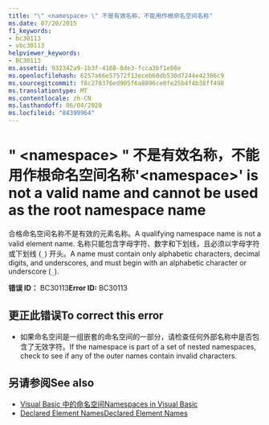 ```yaml
---
title: "\" <namespace> \" 不是有效名称，不能用作根命名空间名称"
ms.date: 07/20/2015
f1_keywords:
- bc30113
- vbc30113
helpviewer_keywords:
- BC30113
ms.assetid: 932342a9-1b3f-4168-8de3-fcca3bf1e08e
ms.openlocfilehash: 6257a66e57572f13eceb60db530d7244e42366c9
ms.sourcegitcommit: f8c270376ed905f6a8896ce0fe25b4f4b38ff498
ms.translationtype: MT
ms.contentlocale: zh-CN
ms.lasthandoff: 06/04/2020
ms.locfileid: "84399964"
---
```

# <a name="namespace-is-not-a-valid-name-and-cannot-be-used-as-the-root-namespace-name"></a><span data-ttu-id="d2460-102">" \<namespace> " 不是有效名称，不能用作根命名空间名称</span><span class="sxs-lookup"><span data-stu-id="d2460-102">'\<namespace>' is not a valid name and cannot be used as the root namespace name</span></span>
<span data-ttu-id="d2460-103">合格命名空间名称不是有效的元素名称。</span><span class="sxs-lookup"><span data-stu-id="d2460-103">A qualifying namespace name is not a valid element name.</span></span> <span data-ttu-id="d2460-104">名称只能包含字母字符、数字和下划线，且必须以字母字符或下划线 (`_`) 开头。</span><span class="sxs-lookup"><span data-stu-id="d2460-104">A name must contain only alphabetic characters, decimal digits, and underscores, and must begin with an alphabetic character or underscore (`_`).</span></span>  
  
 <span data-ttu-id="d2460-105">**错误 ID：** BC30113</span><span class="sxs-lookup"><span data-stu-id="d2460-105">**Error ID:** BC30113</span></span>  
  
## <a name="to-correct-this-error"></a><span data-ttu-id="d2460-106">更正此错误</span><span class="sxs-lookup"><span data-stu-id="d2460-106">To correct this error</span></span>  
  
- <span data-ttu-id="d2460-107">如果命名空间是一组嵌套的命名空间的一部分，请检查任何外部名称中是否包含了无效字符。</span><span class="sxs-lookup"><span data-stu-id="d2460-107">If the namespace is part of a set of nested namespaces, check to see if any of the outer names contain invalid characters.</span></span>  
  
## <a name="see-also"></a><span data-ttu-id="d2460-108">另请参阅</span><span class="sxs-lookup"><span data-stu-id="d2460-108">See also</span></span>

- [<span data-ttu-id="d2460-109">Visual Basic 中的命名空间</span><span class="sxs-lookup"><span data-stu-id="d2460-109">Namespaces in Visual Basic</span></span>](../programming-guide/program-structure/namespaces.md)
- [<span data-ttu-id="d2460-110">Declared Element Names</span><span class="sxs-lookup"><span data-stu-id="d2460-110">Declared Element Names</span></span>](../programming-guide/language-features/declared-elements/declared-element-names.md)
